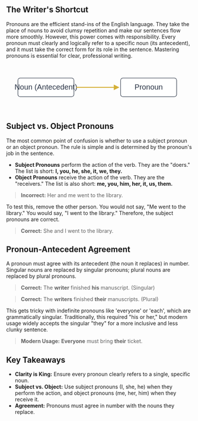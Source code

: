 <h2>The Writer's Shortcut</h2>
<p>Pronouns are the efficient stand-ins of the English language. They take the place of nouns to avoid clumsy repetition and make our sentences flow more smoothly. However, this power comes with responsibility. Every pronoun must clearly and logically refer to a specific noun (its antecedent), and it must take the correct form for its role in the sentence. Mastering pronouns is essential for clear, professional writing.</p>

<svg width="100%" viewBox="0 0 400 100" class="mx-auto my-8">
  <style>.box{fill:#fff;stroke:#2D3748;}.label{font-family:'Source Sans Pro',sans-serif;font-size:16px;fill:#2D3748;}</style>
  <rect x="25" y="30" width="120" height="40" rx="5" class="box" />
  <text x="85" y="55" text-anchor="middle" class="label">Noun (Antecedent)</text>
  <path d="M 150 50 L 240 50" stroke="#D4AF37" stroke-width="2" marker-end="url(#arrow)" />
  <rect x="245" y="30" width="120" height="40" rx="5" class="box" />
  <text x="305" y="55" text-anchor="middle" class="label">Pronoun</text>
  <defs><marker id="arrow" viewBox="0 0 10 10" refX="8" refY="5" markerWidth="6" markerHeight="6" orient="auto-start-reverse"><path d="M 0 0 L 10 5 L 0 10 z" fill="#D4AF37" /></marker></defs>
</svg>

<h2>Subject vs. Object Pronouns</h2>
<p>The most common point of confusion is whether to use a subject pronoun or an object pronoun. The rule is simple and is determined by the pronoun's job in the sentence.</p>
<ul>
    <li><strong>Subject Pronouns</strong> perform the action of the verb. They are the "doers." The list is short: <strong>I, you, he, she, it, we, they.</strong></li>
    <li><strong>Object Pronouns</strong> receive the action of the verb. They are the "receivers." The list is also short: <strong>me, you, him, her, it, us, them.</strong></li>
</ul>
<blockquote><strong>Incorrect:</strong> Her and me went to the library.</blockquote>
<p>To test this, remove the other person. You would not say, "Me went to the library." You would say, "I went to the library." Therefore, the subject pronouns are correct.</p>
<blockquote><strong>Correct:</strong> She and I went to the library.</blockquote>

<h2>Pronoun-Antecedent Agreement</h2>
<p>A pronoun must agree with its antecedent (the noun it replaces) in number. Singular nouns are replaced by singular pronouns; plural nouns are replaced by plural pronouns.</p>
<blockquote><strong>Correct:</strong> The <strong>writer</strong> finished <strong>his</strong> manuscript. (Singular)</blockquote>
<blockquote><strong>Correct:</strong> The <strong>writers</strong> finished <strong>their</strong> manuscripts. (Plural)</blockquote>
<p>This gets tricky with indefinite pronouns like 'everyone' or 'each', which are grammatically singular. Traditionally, this required "his or her," but modern usage widely accepts the singular "they" for a more inclusive and less clunky sentence.</p>
<blockquote><strong>Modern Usage:</strong> <strong>Everyone</strong> must bring <strong>their</strong> ticket.</blockquote>

<h2>Key Takeaways</h2>
<ul>
    <li><strong>Clarity is King:</strong> Ensure every pronoun clearly refers to a single, specific noun.</li>
    <li><strong>Subject vs. Object:</strong> Use subject pronouns (I, she, he) when they perform the action, and object pronouns (me, her, him) when they receive it.</li>
    <li><strong>Agreement:</strong> Pronouns must agree in number with the nouns they replace.</li>
</ul>
